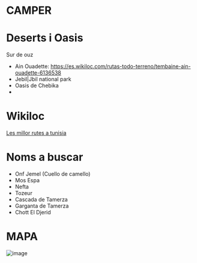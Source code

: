 # CAMPER

# Deserts i Oasis

Sur de ouz
- Ain Ouadette: https://es.wikiloc.com/rutas-todo-terreno/tembaine-ain-ouadette-6136538
- Jebil|Jbil national park
- Oasis de Chebika
- 
# Wikiloc 

[Les millor rutes a tunisia](https://ca.wikiloc.com/rutes/outdoor/tunisia)


# Noms a buscar
- Onf Jemel (Cuello de camello)
- Mos Espa
- Nefta
- Tozeur 
- Cascada de Tamerza
- Garganta de Tamerza
- Chott El Djerid

# MAPA

![image](https://user-images.githubusercontent.com/4015406/153901188-db25763f-5191-4510-81c5-1fe1c207edd0.png)
